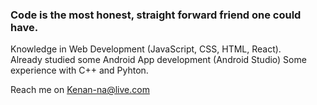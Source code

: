 ### Code is the most honest, straight forward friend one could have.  
Knowledge in Web Development (JavaScript, CSS, HTML, React).  
Already studied some Android App development (Android Studio)
Some experience with C++ and Pyhton.

Reach me on Kenan-na@live.com  

<!--
**Kenan-Alnaser/Kenan-Alnaser** is a ✨ _special_ ✨ repository because its `README.md` (this file) appears on your GitHub profile.

Here are some ideas to get you started:

- 🔭 I’m currently working on ...
- 🌱 I’m currently learning ...
- 👯 I’m looking to collaborate on ...
- 🤔 I’m looking for help with ...
- 💬 Ask me about ...
- 📫 How to reach me: ...
- 😄 Pronouns: ...
- ⚡ Fun fact: ...
-->
